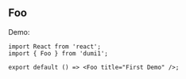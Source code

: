 
## Foo

Demo:

```tsx
import React from 'react';
import { Foo } from 'dumi1';

export default () => <Foo title="First Demo" />;
```
<code src="./index.vue"></code>
